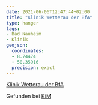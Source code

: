 ```yaml
---
date: 2021-06-06T12:47:44+02:00
title: "Klinik Wetterau der BfA"
type: hanger
tags:
- Bad Nauheim
- Klinik
geojson:
  coordinates:
  - 8.74474
  - 50.35916
  precision: exact
---
```


[Klinik Wetterau der BfA](https://wetterau.deutsche-rentenversicherung-reha-zentren.de/)

<div class="source">Gefunden bei <a href="https://www.neue-arbeit-brockensammlung.de/geschaefte/zweigstelle-kim/">KiM</a></div>
